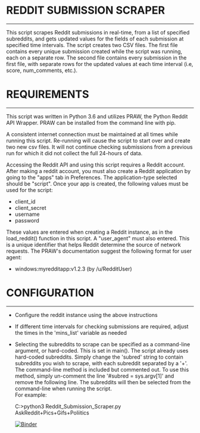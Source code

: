 # REDDIT SUBMISSION SCRAPER
------------

This script scrapes Reddit submissions in real-time, from a list of specified subreddits, and gets updated
values for the fields of each submission at specified time intervals. The script creates two CSV files. The first file contains every unique submission created while the script was running, each on a separate row. The second file contains every submission in the first file, with separate rows for the updated values at each time interval (i.e, score, num_comments, etc.).


# REQUIREMENTS
------------

This script was written in Python 3.6 and utilizes PRAW, the Python Reddit API Wrapper. PRAW can be installed
from the command line with pip.

A consistent internet connection must be maintained at all times while running this script. Re-running will 
cause the script to start over and create two new csv files. It will not continue checking submissions from a 
previous run for which it did not collect the full 24-hours of data.

Accessing the Reddit API and using this script requires a Reddit account. After making a reddit account, you
must also create a Reddit application by going to the "apps" tab in Preferences. The application-type selected
should be "script". Once your app is created, the following values must be used for the script:

* client_id
* client_secret
* username
* password

These values are entered when creating a Reddit instance, as in the load_reddit() function in this script. 
A "user_agent" must also entered. This is a unique identifier that helps Reddit determine the source of network
requests. The PRAW's documentation suggest the following format for user agent:

* windows:myredditapp:v1.2.3 (by /u/RedditUser)


# CONFIGURATION
-------------
 
 * Configure the reddit instance using the above instructions

 * If different time intervals for checking submissions are required, adjust the times in the 'mins_list' 
   variable as needed

 * Selecting the subreddits to scrape can be specified as a command-line argument, or hard-coded. This is 
   set in main(). The script already uses hard-coded subreddits. Simply change the 'subred' string to contain
   subreddits you wish to scrape, with each subreddit separated by a '+'. The command-line method is included
   but commented out. To use this method, simply un-comment the line '#subred = sys.argv[1]' and remove the 
   following line. The subreddits will then be selected from the command-line when running the script.   
   For example:

   C:\>python3 Reddit_Submission_Scraper.py AskReddit+Pics+Gifs+Poliitics
   
   [![Binder](https://mybinder.org/badge_logo.svg)](https://mybinder.org/v2/gh/rb2540/reddit-prediction/master?urlpath=https%3A%2F%2Fgithub.com%2Frb2540%2Freddit-prediction%2Fblob%2Fmaster%2FRADSv6.0.ipynb)


